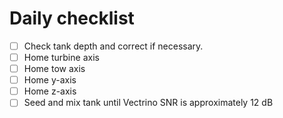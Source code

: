 # Daily checklist

  - [ ] Check tank depth and correct if necessary.
  - [ ] Home turbine axis
  - [ ] Home tow axis
  - [ ] Home y-axis
  - [ ] Home z-axis
  - [ ] Seed and mix tank until Vectrino SNR is approximately 12 dB
